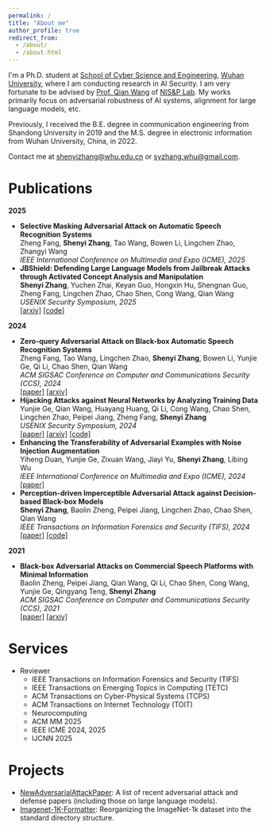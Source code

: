 ```yaml
---
permalink: /
title: "About me"
author_profile: true
redirect_from: 
  - /about/
  - /about.html
---
```


I'm a Ph.D. student at [School of Cyber Science and Engineering](https://cse.whu.edu.cn/), [Wuhan University](https://www.whu.edu.cn/), where I am conducting research in AI Security. I am very fortunate to be advised by [Prof. Qian Wang](https://nisplab.whu.edu.cn/People.htm) of [NIS&P Lab](https://nisplab.whu.edu.cn/index.htm). My works primarily focus on adversarial robustness of AI systems, alignment for large language models, etc. 

Previously, I received the B.E. degree in communication engineering from Shandong University in 2019 and the M.S. degree in electronic information from Wuhan University, China, in 2022.

Contact me at [shenyizhang@whu.edu.cn](mailto:shenyizhang@whu.edu.cn) or [syzhang.whu@gmail.com](mailto:syzhang.whu@gmail.com).


Publications
======
**2025**
* **Selective Masking Adversarial Attack on Automatic Speech Recognition Systems**  
  Zheng Fang, **Shenyi Zhang**, Tao Wang, Bowen Li, Lingchen Zhao, Zhangyi Wang  
  _IEEE International Conference on Multimedia and Expo (ICME), 2025_  
* **JBShield: Defending Large Language Models from Jailbreak Attacks through Activated Concept Analysis and Manipulation**  
  **Shenyi Zhang**, Yuchen Zhai, Keyan Guo, Hongxin Hu, Shengnan Guo, Zheng Fang, Lingchen Zhao, Chao Shen, Cong Wang, Qian Wang  
  _USENIX Security Symposium, 2025_  
  [[arxiv]](https://arxiv.org/abs/2502.07557)  [[code]](https://github.com/NISPLab/JBShield)  

**2024**
* **Zero-query Adversarial Attack on Black-box Automatic Speech Recognition Systems**  
  Zheng Fang, Tao Wang, Lingchen Zhao, **Shenyi Zhang**, Bowen Li, Yunjie Ge, Qi Li, Chao Shen, Qian Wang  
  _ACM SIGSAC Conference on Computer and Communications Security (CCS), 2024_  
  [[paper]](https://dl.acm.org/doi/abs/10.1145/3658644.3670309)  [[arxiv]](https://arxiv.org/abs/2406.19311)  
* **Hijacking Attacks against Neural Networks by Analyzing Training Data**  
  Yunjie Ge, Qian Wang, Huayang Huang, Qi Li, Cong Wang, Chao Shen, Lingchen Zhao, Peipei Jiang, Zheng Fang, **Shenyi Zhang**  
  _USENIX Security Symposium, 2024_  
  [[paper]](https://www.usenix.org/conference/usenixsecurity24/presentation/ge-hijacking)  [[arxiv]](https://arxiv.org/abs/2401.09740)  [[code]](https://github.com/NISPLab/CleanSheet/)  
* **Enhancing the Transferability of Adversarial Examples with Noise Injection Augmentation**  
  Yiheng Duan, Yunjie Ge, Zixuan Wang, Jiayi Yu, **Shenyi Zhang**, Libing Wu  
  _IEEE International Conference on Multimedia and Expo (ICME), 2024_  
  [[paper]](https://ieeexplore.ieee.org/abstract/document/10688210)  
* **Perception-driven Imperceptible Adversarial Attack against Decision-based Black-box Models**  
  **Shenyi Zhang**, Baolin Zheng, Peipei Jiang, Lingchen Zhao, Chao Shen, Qian Wang  
  _IEEE Transactions on Information Forensics and Security (TIFS), 2024_  
  [[paper]](https://ieeexplore.ieee.org/abstract/document/10415445)  [[code]](https://github.com/syzhangcodes/ImperceptibleAttack)  

**2021**
* **Black-box Adversarial Attacks on Commercial Speech Platforms with Minimal Information**   
  Baolin Zheng, Peipei Jiang, Qian Wang, Qi Li, Chao Shen, Cong Wang, Yunjie Ge, Qingyang Teng, **Shenyi Zhang**  
  _ACM SIGSAC Conference on Computer and Communications Security (CCS), 2021_   
  [[paper]](https://dl.acm.org/doi/abs/10.1145/3460120.3485383)  [[arxiv]](https://arxiv.org/abs/2110.09714)  


Services
======
* Reviewer
  * IEEE Transactions on Information Forensics and Security (TIFS)
  * IEEE Transactions on Emerging Topics in Computing (TETC)
  * ACM Transactions on Cyber-Physical Systems (TCPS)
  * ACM Transactions on Internet Technology (TOIT)
  * Neurocomputing
  * ACM MM 2025
  * IEEE ICME 2024, 2025
  * IJCNN 2025


Projects
======
* [NewAdversarialAttackPaper](https://github.com/daksim/NewAdversarialAttackPaper): A list of recent adversarial attack and defense papers (including those on large language models).
* [Imagenet-1K-Formatter](https://github.com/daksim/Imagenet-1K-Formatter): Reorganizing the ImageNet-1k dataset into the standard directory structure.
